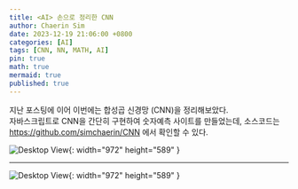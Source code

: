 ```yaml
---
title: <AI> 손으로 정리한 CNN
author: Chaerin Sim
date: 2023-12-19 21:06:00 +0800
categories: [AI]
tags: [CNN, NN, MATH, AI]
pin: true
math: true
mermaid: true
published: true
---
```


지난 포스팅에 이어 이번에는 합성곱 신경망 (CNN)을 정리해보았다.
<br/>
자바스크립트로 CNN을 간단히 구현하여 숫자예측 사이트를 만들었는데, 소스코드는 https://github.com/simchaerin/CNN 에서 확인할 수 있다.



![Desktop View](https://github.com/simchaerin/BlogImg/assets/87344125/8fd78a0b-1f6b-4b6b-9798-cd60bdbfb33a){: width="972" height="589" }


---

![Desktop View](https://github.com/simchaerin/BlogImg/assets/87344125/1859f558-cf99-4125-89d7-34846065276e){: width="972" height="589" }
 
 